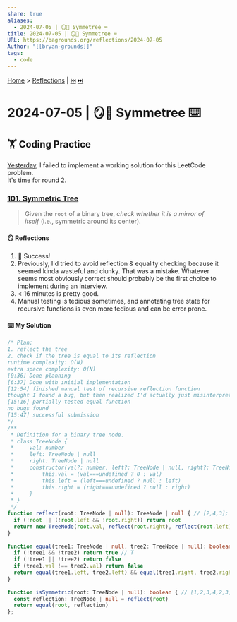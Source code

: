 ```yaml
---
share: true
aliases:
  - 2024-07-05 | 🪞🌲 Symmetree ⌨️
title: 2024-07-05 | 🪞🌲 Symmetree ⌨️
URL: https://bagrounds.org/reflections/2024-07-05
Author: "[[bryan-grounds]]"
tags:
  - code
---
```

[Home](../index.md) > [Reflections](./index.md) | [⏮️](./2024-07-04.md) [⏭️](./2024-07-07.md)  
# 2024-07-05 | 🪞🌲 Symmetree ⌨️  
## 🏋 Coding Practice  
[Yesterday](./2024-07-04.md), I failed to implement a working solution for this LeetCode problem.  
It's time for round 2.  
  
### [101. Symmetric Tree](https://leetcode.com/problems/symmetric-tree)  
> Given the `root` of a binary tree, _check whether it is a mirror of itself_ (i.e., symmetric around its center).  
  
#### 🪞 Reflections  
1. 🎉 Success!  
2. Previously, I'd tried to avoid reflection & equality checking because it seemed kinda wasteful and clunky. That was a mistake. Whatever seems most obviously correct should probably be the first choice to implement during an interview.  
3. < 16 minutes is pretty good.  
4. Manual testing is tedious sometimes, and annotating tree state for recursive functions is even more tedious and can be error prone.  
  
#### ⌨️ My Solution  
```ts  
/* Plan:  
1. reflect the tree  
2. check if the tree is equal to its reflection  
runtime complexity: O(N)  
extra space complexity: O(N)  
[0:36] Done planning  
[6:37] Done with initial implementation  
[12:54] finished manual test of recursive reflection function  
thought I found a bug, but then realized I'd actually just misinterpreted my own tree annotation  
[15:16] partially tested equal function  
no bugs found  
[15:47] successful submission  
*/  
/**  
 * Definition for a binary tree node.  
 * class TreeNode {  
 *     val: number  
 *     left: TreeNode | null  
 *     right: TreeNode | null  
 *     constructor(val?: number, left?: TreeNode | null, right?: TreeNode | null) {  
 *         this.val = (val===undefined ? 0 : val)  
 *         this.left = (left===undefined ? null : left)  
 *         this.right = (right===undefined ? null : right)  
 *     }  
 * }  
 */  
function reflect(root: TreeNode | null): TreeNode | null { // [2,4,3]; [4]; [3]; [2,3,4]; [1,2,2,3,4,4,3]  
  if (!root || (!root.left && !root.right)) return root  
  return new TreeNode(root.val, reflect(root.right), reflect(root.left)) // [1,2,2,3,4,4,3]; [2,3,4]; [2,4,3]; [4]; [3]  
}  
  
function equal(tree1: TreeNode | null, tree2: TreeNode | null): boolean { // null null; [3] [3]; [2,3,4] [2,3,4]; [1,2,2,3,4,4,3] [1,2,2,3,4,4,3]  
  if (!tree1 && !tree2) return true // T  
  if (!tree1 || !tree2) return false  
  if (tree1.val !== tree2.val) return false  
  return equal(tree1.left, tree2.left) && equal(tree1.right, tree2.right)  
}  
  
function isSymmetric(root: TreeNode | null): boolean { // [1,2,3,4,2,3,4]  
  const reflection: TreeNode | null = reflect(root)  
  return equal(root, reflection)  
};  
```